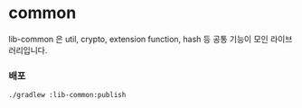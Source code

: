 # common
lib-common 은 util, crypto, extension function, hash 등 공통 기능이 모인 라이브러리입니다. 

### 배포
```
./gradlew :lib-common:publish
```
